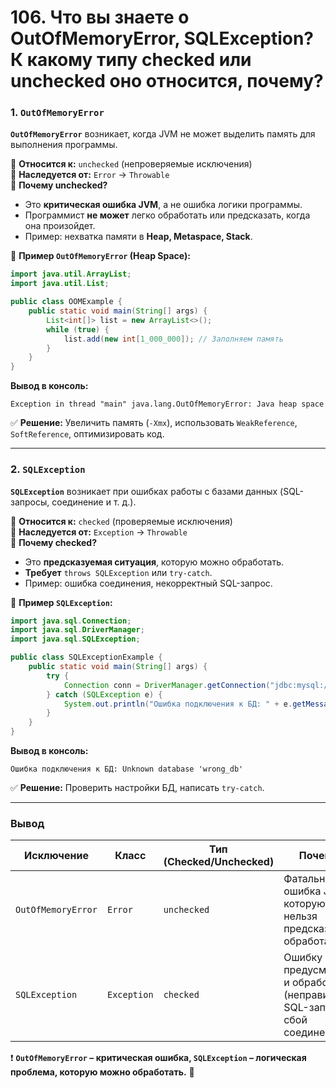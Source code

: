 # 106. Что вы знаете о OutOfMemoryError, SQLException? К какому типу checked или unchecked оно относится, почему?

### **1. `OutOfMemoryError`**  
**`OutOfMemoryError`** возникает, когда JVM не может выделить память для выполнения программы.

📌 **Относится к:** `unchecked` (непроверяемые исключения)  
📌 **Наследуется от:** `Error` → `Throwable`  
📌 **Почему unchecked?**  
- Это **критическая ошибка JVM**, а не ошибка логики программы.  
- Программист **не может** легко обработать или предсказать, когда она произойдет.  
- Пример: нехватка памяти в **Heap, Metaspace, Stack**.

🔹 **Пример `OutOfMemoryError` (Heap Space):**
```java
import java.util.ArrayList;
import java.util.List;

public class OOMExample {
    public static void main(String[] args) {
        List<int[]> list = new ArrayList<>();
        while (true) {
            list.add(new int[1_000_000]); // Заполняем память
        }
    }
}
```
**Вывод в консоль:**  
```
Exception in thread "main" java.lang.OutOfMemoryError: Java heap space
```
✅ **Решение:** Увеличить память (`-Xmx`), использовать `WeakReference`, `SoftReference`, оптимизировать код.

---

### **2. `SQLException`**  
**`SQLException`** возникает при ошибках работы с базами данных (SQL-запросы, соединение и т. д.).

📌 **Относится к:** `checked` (проверяемые исключения)  
📌 **Наследуется от:** `Exception` → `Throwable`  
📌 **Почему checked?**  
- Это **предсказуемая ситуация**, которую можно обработать.  
- **Требует** `throws SQLException` или `try-catch`.  
- Пример: ошибка соединения, некорректный SQL-запрос.

🔹 **Пример `SQLException`:**
```java
import java.sql.Connection;
import java.sql.DriverManager;
import java.sql.SQLException;

public class SQLExceptionExample {
    public static void main(String[] args) {
        try {
            Connection conn = DriverManager.getConnection("jdbc:mysql://localhost:3306/wrong_db", "user", "pass");
        } catch (SQLException e) {
            System.out.println("Ошибка подключения к БД: " + e.getMessage());
        }
    }
}
```
**Вывод в консоль:**  
```
Ошибка подключения к БД: Unknown database 'wrong_db'
```
✅ **Решение:** Проверить настройки БД, написать `try-catch`.

---

### **Вывод**
| Исключение           | Класс          | Тип (Checked/Unchecked) | Почему? |
|----------------------|---------------|-----------------|---------|
| `OutOfMemoryError`   | `Error`        | `unchecked`     | Фатальная ошибка JVM, которую нельзя предсказать и обработать |
| `SQLException`       | `Exception`    | `checked`       | Ошибку можно предусмотреть и обработать (неправильный SQL-запрос, сбой соединения) |

❗ **`OutOfMemoryError` – критическая ошибка, `SQLException` – логическая проблема, которую можно обработать.** 🚀
